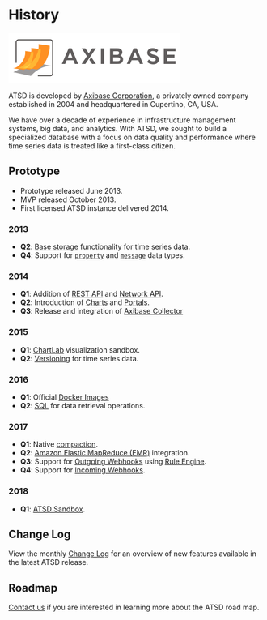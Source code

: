 # History

![](./images/axibase-logo-full.png)

ATSD is developed by [Axibase Corporation](https://axibase.com/about-us/), a privately owned company established in 2004 and headquartered in Cupertino, CA, USA.

We have over a decade of experience in infrastructure management systems, big data, and analytics. With ATSD, we sought to build a specialized database with a focus on data quality and performance where time series data is treated like a first-class citizen.

## Prototype

* Prototype released June 2013.
* MVP released October 2013.
* First licensed ATSD instance delivered 2014.

### 2013

* **Q2**: [Base storage](./schema.md#series)  functionality for time series data.
* **Q4**: Support for [`property`](./schema.md#properties) and [`message`](./schema.md#messages) data types.

### 2014

* **Q1**: Addition of [REST API](./api/data/README.md) and [Network API](./api/network/README.md).
* **Q2**: Introduction of [Charts](https://axibase.com/products/axibase-time-series-database/visualization/) and [Portals](./portals/README.md).
* **Q3**: Release and integration of [Axibase Collector](https://axibase.com/docs/axibase-collector/)

### 2015

* **Q1**: [ChartLab](https://axibase.com/use-cases/tutorials/shared/chartlab.html) visualization sandbox.
* **Q2**: [Versioning](./versioning/README.md) for time series data.

### 2016

* **Q1**: Official [Docker Images](https://axibase.com/docs/atsd/installation/docker.html)
* **Q2**: [SQL](https://axibase.com/docs/atsd/sql/sql-console.html) for data retrieval operations.

### 2017

* **Q1**: Native [compaction](https://axibase.com/docs/atsd/administration/compaction.html).
* **Q2**: [Amazon Elastic MapReduce (EMR)](https://axibase.com/docs/atsd/installation/aws-emr-s3.html) integration.
* **Q3**: Support for [Outgoing Webhooks](https://axibase.com/docs/atsd/rule-engine/notifications/) using [Rule Engine](https://axibase.com/docs/atsd/rule-engine/).
* **Q4**: Support for [Incoming Webhooks](https://axibase.com/docs/atsd/rule-engine/incoming-webhooks.html).

### 2018

*  **Q1**: [ATSD Sandbox](https://github.com/axibase/dockers/tree/atsd-sandbox#atsd-sandbox-docker-image).

## Change Log

View the monthly [Change Log](./changelogs/README.md) for an overview of new features available in the latest ATSD release.

## Roadmap

[Contact us](https://axibase.com/feedback/) if you are interested in learning more about the ATSD road map.
